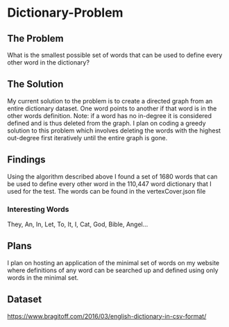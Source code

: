 # Dictionary-Problem

## The Problem
What is the smallest possible set of words that can be used to define every other word in the dictionary?

## The Solution
My current solution to the problem is to create a directed graph from an entire dictionary dataset. One word points to another if that word is in the other words definition. Note: if a word has no in-degree it is considered defined and is thus deleted from the graph. I plan on coding a greedy solution to this problem which involves deleting the words with the highest out-degree first iteratively until the entire graph is gone.

## Findings
Using the algorithm described above I found a set of 1680 words that can be used to define every other word in the 110,447 word dictionary that I used for the test. The words can be found in the vertexCover.json file

### Interesting Words
They, An, In, Let, To, It, I, Cat, God, Bible, Angel...

## Plans
I plan on hosting an application of the minimal set of words on my website where definitions of any word can be searched up and defined using only words in the minimal set.

## Dataset
https://www.bragitoff.com/2016/03/english-dictionary-in-csv-format/

